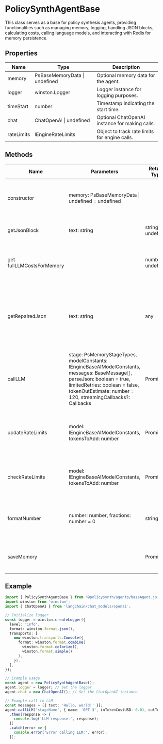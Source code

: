 # PolicySynthAgentBase

This class serves as a base for policy synthesis agents, providing functionalities such as managing memory, logging, handling JSON blocks, calculating costs, calling language models, and interacting with Redis for memory persistence.

## Properties

| Name         | Type                        | Description                                      |
|--------------|-----------------------------|--------------------------------------------------|
| memory       | PsBaseMemoryData \| undefined | Optional memory data for the agent.              |
| logger       | winston.Logger              | Logger instance for logging purposes.            |
| timeStart    | number                      | Timestamp indicating the start time.             |
| chat         | ChatOpenAI \| undefined     | Optional ChatOpenAI instance for making calls.   |
| rateLimits   | IEngineRateLimits           | Object to track rate limits for engine calls.    |

## Methods

| Name                | Parameters                                                                                                   | Return Type            | Description                                                                                   |
|---------------------|--------------------------------------------------------------------------------------------------------------|------------------------|-----------------------------------------------------------------------------------------------|
| constructor         | memory: PsBaseMemoryData \| undefined = undefined                                                            |                        | Initializes the agent with optional memory data.                                              |
| getJsonBlock        | text: string                                                                                                 | string \| undefined    | Extracts a JSON block from a given text.                                                      |
| get fullLLMCostsForMemory |                                                                                                              | number \| undefined    | Calculates the total LLM costs for the memory stages.                                         |
| getRepairedJson     | text: string                                                                                                 | any                    | Attempts to repair and parse a JSON string, extracting it from a markdown code block if necessary. |
| callLLM             | stage: PsMemoryStageTypes, modelConstants: IEngineBaseAIModelConstants, messages: BaseMessage[], parseJson: boolean = true, limitedRetries: boolean = false, tokenOutEstimate: number = 120, streamingCallbacks?: Callbacks | Promise<any>           | Calls the language model with the given parameters, handling retries and rate limits.         |
| updateRateLimits    | model: IEngineBaseAIModelConstants, tokensToAdd: number                                                       | Promise<void>          | Updates the rate limits for a given model based on the tokens added.                          |
| checkRateLimits     | model: IEngineBaseAIModelConstants, tokensToAdd: number                                                       | Promise<void>          | Checks and waits if the rate limits for a given model are exceeded.                           |
| formatNumber        | number: number, fractions: number = 0                                                                         | string                 | Formats a number to a string with a specified number of fraction digits.                      |
| saveMemory          |                                                                                                              | Promise<void>          | Saves the current memory state to Redis.                                                      |

## Example

```typescript
import { PolicySynthAgentBase } from '@policysynth/agents/baseAgent.js';
import winston from 'winston';
import { ChatOpenAI } from 'langchain/chat_models/openai';

// Initialize logger
const logger = winston.createLogger({
  level: 'info',
  format: winston.format.json(),
  transports: [
    new winston.transports.Console({
      format: winston.format.combine(
        winston.format.colorize(),
        winston.format.simple()
      ),
    }),
  ],
});

// Example usage
const agent = new PolicySynthAgentBase();
agent.logger = logger; // Set the logger
agent.chat = new ChatOpenAI(); // Set the ChatOpenAI instance

// Example call to LLM
const messages = [{ text: 'Hello, world!' }];
agent.callLLM('stageName', { name: 'GPT-3', inTokenCostUSD: 0.01, outTokenCostUSD: 0.01, limitRPM: 60, limitTPM: 1000 }, messages)
  .then(response => {
    console.log('LLM response:', response);
  })
  .catch(error => {
    console.error('Error calling LLM:', error);
  });
```